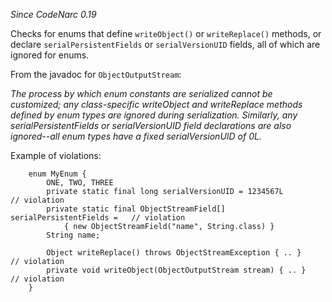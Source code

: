 
*Since CodeNarc 0.19*

Checks for enums that define `writeObject()` or `writeReplace()` methods, or declare
`serialPersistentFields` or `serialVersionUID` fields, all of which are ignored for enums.

From the javadoc for `ObjectOutputStream`:

*The process by which enum constants are serialized cannot be customized; any class-specific writeObject
and writeReplace methods defined by enum types are ignored during serialization. Similarly, any
serialPersistentFields or serialVersionUID field declarations are also ignored--all enum types have a
fixed serialVersionUID of 0L.*

Example of violations:

```
    enum MyEnum {
        ONE, TWO, THREE
        private static final long serialVersionUID = 1234567L               // violation
        private static final ObjectStreamField[] serialPersistentFields =   // violation
            { new ObjectStreamField("name", String.class) }
        String name;

        Object writeReplace() throws ObjectStreamException { .. }      // violation
        private void writeObject(ObjectOutputStream stream) { .. }     // violation
    }
```


